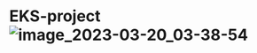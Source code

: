 # EKS-project![image_2023-03-20_03-38-54](https://user-images.githubusercontent.com/117312571/227215013-81bdb70f-2e1a-4772-8476-086b5a20f4ff.png)
